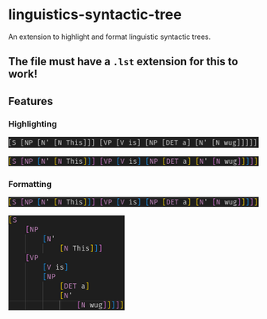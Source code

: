 # linguistics-syntactic-tree

An extension to highlight and format linguistic syntactic trees.

## The file must have a `.lst` extension for this to work!

## Features

### Highlighting

![unhighlighted.png](assets/images/unhighlighted.png)

![highlighted.png](assets/images/highlighted.png)

### Formatting

![highlighted.png](assets/images/highlighted.png)

![formatted.png](assets/images/formatted.png)
